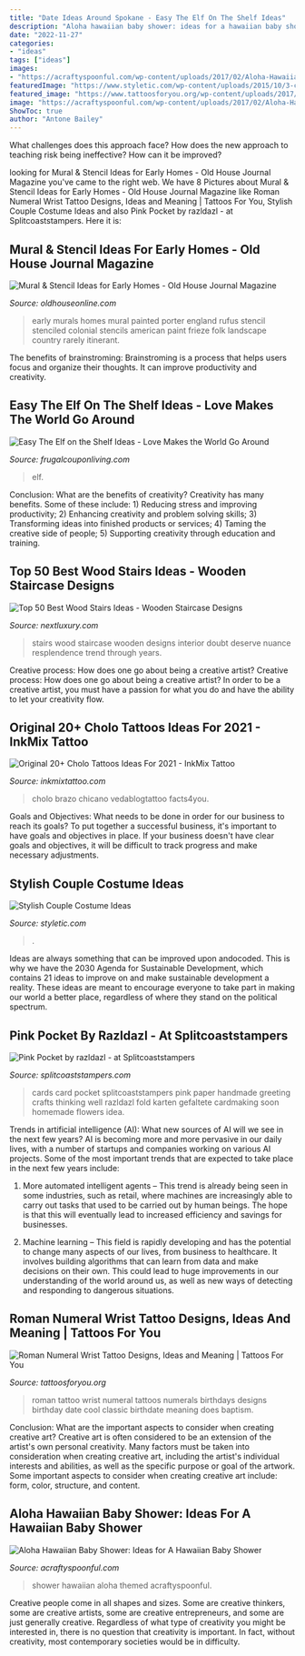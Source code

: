 ```yaml
---
title: "Date Ideas Around Spokane - Easy The Elf On The Shelf Ideas"
description: "Aloha hawaiian baby shower: ideas for a hawaiian baby shower"
date: "2022-11-27"
categories:
- "ideas"
tags: ["ideas"]
images:
- "https://acraftyspoonful.com/wp-content/uploads/2017/02/Aloha-Hawaiian-Themed-Baby-Shower-2-646x975.jpg"
featuredImage: "https://www.styletic.com/wp-content/uploads/2015/10/3-couple-costume-ideas.jpg"
featured_image: "https://www.tattoosforyou.org/wp-content/uploads/2017/10/Roman-Numeral-Wrist-Tattoos.jpg"
image: "https://acraftyspoonful.com/wp-content/uploads/2017/02/Aloha-Hawaiian-Themed-Baby-Shower-2-646x975.jpg"
ShowToc: true
author: "Antone Bailey"
---
```



What challenges does this approach face?
How does the new approach to teaching risk being ineffective? How can it be improved?

	

		
looking for Mural &amp; Stencil Ideas for Early Homes - Old House Journal Magazine you've came to the right web. We have 8 Pictures about Mural &amp; Stencil Ideas for Early Homes - Old House Journal Magazine like Roman Numeral Wrist Tattoo Designs, Ideas and Meaning | Tattoos For You, Stylish Couple Costume Ideas and also Pink Pocket by razldazl - at Splitcoaststampers. Here it is:
		
    
## Mural &amp; Stencil Ideas For Early Homes - Old House Journal Magazine

<img loading=lazy src="https://www.oldhouseonline.com/.image/t_share/MTQ0NDY3MDAzMzQ2OTg2Mjk4/early-wall-decoration-rufus-porter-mural.jpg" onerror="this.onerror=null;this.src='https://tse3.mm.bing.net/th?id=OIP.294PjXAJ7wHEszhDxciKnAHaF8&amp;pid=15.1';" alt="Mural &amp; Stencil Ideas for Early Homes - Old House Journal Magazine">

_Source: oldhouseonline.com_

>early murals homes mural painted porter england rufus stencil stenciled colonial stencils american paint frieze folk landscape country rarely itinerant. 

	

The benefits of brainstroming:
Brainstroming is a process that helps users focus and organize their thoughts. It can improve productivity and creativity.

    
## Easy The Elf On The Shelf Ideas - Love Makes The World Go Around

<img loading=lazy src="https://www.frugalcouponliving.com/wp-content/uploads/2014/10/Elf-On-The-Shelf-Ideas-Frugal-Coupon-LIving-Globe.jpg" onerror="this.onerror=null;this.src='https://tse1.mm.bing.net/th?id=OIP.3TSHAi6jhHfRNM_FO75A0gHaJ4&amp;pid=15.1';" alt="Easy The Elf on the Shelf Ideas - Love Makes the World Go Around">

_Source: frugalcouponliving.com_

>elf. 

	

Conclusion: What are the benefits of creativity?
Creativity has many benefits. Some of these include: 1) Reducing stress and improving productivity; 2) Enhancing creativity and problem solving skills; 3) Transforming ideas into finished products or services; 4) Taming the creative side of people; 5) Supporting creativity through education and training.

    
## Top 50 Best Wood Stairs Ideas - Wooden Staircase Designs

<img loading=lazy src="http://nextluxury.com/wp-content/uploads/minimalistic-nice-wood-stairs-interior-ideas.jpg" onerror="this.onerror=null;this.src='https://tse2.mm.bing.net/th?id=OIP.JPJYbC9dNqtyy_o6fD4kqAAAAA&amp;pid=15.1';" alt="Top 50 Best Wood Stairs Ideas - Wooden Staircase Designs">

_Source: nextluxury.com_

>stairs wood staircase wooden designs interior doubt deserve nuance resplendence trend through years. 

	

Creative process: How does one go about being a creative artist?
Creative process: How does one go about being a creative artist?
In order to be a creative artist, you must have a passion for what you do and have the ability to let your creativity flow.

    
## Original 20+ Cholo Tattoos Ideas For 2021 - InkMix Tattoo

<img loading=lazy src="https://inkmixtattoo.com/wp-content/uploads/2021/03/715e7de8cf4a658c8596dcb9e9f8ca33.jpg" onerror="this.onerror=null;this.src='https://tse2.mm.bing.net/th?id=OIP.9a_v_QhEyWnwPgEekiVbnwHaHF&amp;pid=15.1';" alt="Original 20+ Cholo Tattoos Ideas For 2021 - InkMix Tattoo">

_Source: inkmixtattoo.com_

>cholo brazo chicano vedablogtattoo facts4you. 

	

Goals and Objectives: What needs to be done in order for our business to reach its goals?
To put together a successful business, it's important to have goals and objectives in place. If your business doesn't have clear goals and objectives, it will be difficult to track progress and make necessary adjustments.

    
## Stylish Couple Costume Ideas

<img loading=lazy src="https://www.styletic.com/wp-content/uploads/2015/10/3-couple-costume-ideas.jpg" onerror="this.onerror=null;this.src='https://tse3.mm.bing.net/th?id=OIP.xcecg7EuQVZWZexRorf7ewHaNK&amp;pid=15.1';" alt="Stylish Couple Costume Ideas">

_Source: styletic.com_

>. 

	

Ideas are always something that can be improved upon andocoded. This is why we have the 2030 Agenda for Sustainable Development, which contains 21 ideas to improve on and make sustainable development a reality. These ideas are meant to encourage everyone to take part in making our world a better place, regardless of where they stand on the political spectrum.

    
## Pink Pocket By Razldazl - At Splitcoaststampers

<img loading=lazy src="http://images.splitcoaststampers.com/data/gallery/7477/2009/08/06/Pink_Pocket_by_razldazl.JPG" onerror="this.onerror=null;this.src='https://tse3.mm.bing.net/th?id=OIP.Xdp6N-m7yFZ5jzCDlRF_bQDMEy&amp;pid=15.1';" alt="Pink Pocket by razldazl - at Splitcoaststampers">

_Source: splitcoaststampers.com_

>cards card pocket splitcoaststampers pink paper handmade greeting crafts thinking well razldazl fold karten gefaltete cardmaking soon homemade flowers idea. 

	

Trends in artificial intelligence (AI): What new sources of AI will we see in the next few years?
AI is becoming more and more pervasive in our daily lives, with a number of startups and companies working on various AI projects. Some of the most important trends that are expected to take place in the next few years include:
1. More automated intelligent agents – This trend is already being seen in some industries, such as retail, where machines are increasingly able to carry out tasks that used to be carried out by human beings. The hope is that this will eventually lead to increased efficiency and savings for businesses.

2. Machine learning – This field is rapidly developing and has the potential to change many aspects of our lives, from business to healthcare. It involves building algorithms that can learn from data and make decisions on their own. This could lead to huge improvements in our understanding of the world around us, as well as new ways of detecting and responding to dangerous situations.

    
## Roman Numeral Wrist Tattoo Designs, Ideas And Meaning | Tattoos For You

<img loading=lazy src="https://www.tattoosforyou.org/wp-content/uploads/2017/10/Roman-Numeral-Wrist-Tattoos.jpg" onerror="this.onerror=null;this.src='https://tse1.mm.bing.net/th?id=OIP.uCvd7UhrEqLraCMxU31nUAHaJ3&amp;pid=15.1';" alt="Roman Numeral Wrist Tattoo Designs, Ideas and Meaning | Tattoos For You">

_Source: tattoosforyou.org_

>roman tattoo wrist numeral tattoos numerals birthdays designs birthday date cool classic birthdate meaning does baptism. 

	

Conclusion: What are the important aspects to consider when creating creative art?
Creative art is often considered to be an extension of the artist's own personal creativity. Many factors must be taken into consideration when creating creative art, including the artist's individual interests and abilities, as well as the specific purpose or goal of the artwork. Some important aspects to consider when creating creative art include: form, color, structure, and content.

    
## Aloha Hawaiian Baby Shower: Ideas For A Hawaiian Baby Shower

<img loading=lazy src="https://acraftyspoonful.com/wp-content/uploads/2017/02/Aloha-Hawaiian-Themed-Baby-Shower-2-646x975.jpg" onerror="this.onerror=null;this.src='https://tse1.mm.bing.net/th?id=OIP.ecjyyhQdjxqqlvxR21kJigHaLL&amp;pid=15.1';" alt="Aloha Hawaiian Baby Shower: Ideas for A Hawaiian Baby Shower">

_Source: acraftyspoonful.com_

>shower hawaiian aloha themed acraftyspoonful. 

	

Creative people come in all shapes and sizes. Some are creative thinkers, some are creative artists, some are creative entrepreneurs, and some are just generally creative. Regardless of what type of creativity you might be interested in, there is no question that creativity is important. In fact, without creativity, most contemporary societies would be in difficulty.


